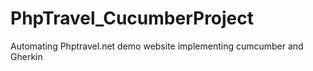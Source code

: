 # PhpTravel_CucumberProject
Automating Phptravel.net demo website implementing cumcumber and Gherkin
